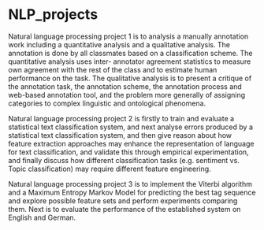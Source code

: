 # NLP_projects

Natural language processing project 1 is to analysis a manually annotation work
including a quantitative analysis and a qualitative analysis. The annotation is done by all
classmates based on a classification scheme. The quantitative analysis uses inter- annotator agreement statistics to measure own agreement with the rest of the class and to
estimate human performance on the task. The qualitative analysis is to present a critique
of the annotation task, the annotation scheme, the annotation process and web-based
annotation tool, and the problem more generally of assigning categories to complex
linguistic and ontological phenomena. 


Natural language processing project 2 is firstly to train and evaluate a statistical text
classification system, and next analyse errors produced by a statistical text classification
system, and then give reason about how feature extraction approaches may enhance the
representation of language for text classification, and validate this through empirical
experimentation, and finally discuss how different classification tasks (e.g. sentiment vs. Topic classification) may require different feature engineering. 


Natural language processing project 3 is to implement the Viterbi algorithm and a
Maximum Entropy Markov Model for predicting the best tag sequence and explore
possible feature sets and perform experiments comparing them. Next is to evaluate the
performance of the established system on English and German.
